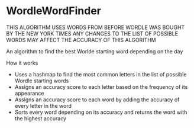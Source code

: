 # WordleWordFinder

 THIS ALGORITHM USES WORDS FROM BEFORE WORDLE WAS BOUGHT BY THE NEW YORK TIMES
 ANY CHANGES TO THE LIST OF POSSIBLE WORDS MAY AFFECT THE ACCURACY OF THIS ALGORITHM

An algorithm to find the best Worlde starting word depending on the day

How it works
- Uses a hashmap to find the most common letters in the list of possible Wordle starting words
- Assigns an accuracy score to each letter based on the frequency of its appearance
- Assigns an accuracy score to each word by adding the accuracy of every letter in the word
- Sorts every word depending on its accuracy and returns the word with the highest accuracy
